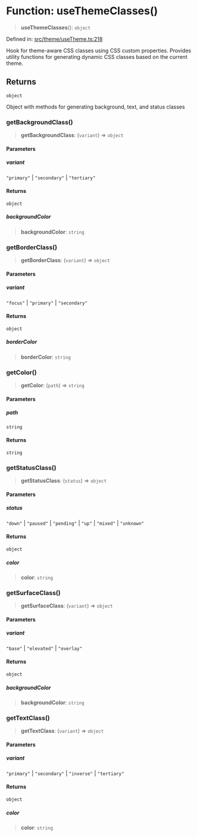 # Function: useThemeClasses()

> **useThemeClasses**(): `object`

Defined in: [src/theme/useTheme.ts:218](https://github.com/Nick2bad4u/Uptime-Watcher/blob/3cce0c3b352c8390536ca3c7399ece50a05faf18/src/theme/useTheme.ts#L218)

Hook for theme-aware CSS classes using CSS custom properties.
Provides utility functions for generating dynamic CSS classes based on the current theme.

## Returns

`object`

Object with methods for generating background, text, and status classes

### getBackgroundClass()

> **getBackgroundClass**: (`variant`) => `object`

#### Parameters

##### variant

`"primary"` | `"secondary"` | `"tertiary"`

#### Returns

`object`

##### backgroundColor

> **backgroundColor**: `string`

### getBorderClass()

> **getBorderClass**: (`variant`) => `object`

#### Parameters

##### variant

`"focus"` | `"primary"` | `"secondary"`

#### Returns

`object`

##### borderColor

> **borderColor**: `string`

### getColor()

> **getColor**: (`path`) => `string`

#### Parameters

##### path

`string`

#### Returns

`string`

### getStatusClass()

> **getStatusClass**: (`status`) => `object`

#### Parameters

##### status

`"down"` | `"paused"` | `"pending"` | `"up"` | `"mixed"` | `"unknown"`

#### Returns

`object`

##### color

> **color**: `string`

### getSurfaceClass()

> **getSurfaceClass**: (`variant`) => `object`

#### Parameters

##### variant

`"base"` | `"elevated"` | `"overlay"`

#### Returns

`object`

##### backgroundColor

> **backgroundColor**: `string`

### getTextClass()

> **getTextClass**: (`variant`) => `object`

#### Parameters

##### variant

`"primary"` | `"secondary"` | `"inverse"` | `"tertiary"`

#### Returns

`object`

##### color

> **color**: `string`
